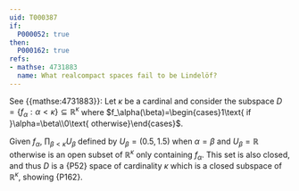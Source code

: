 ```yaml
---
uid: T000387
if:
  P000052: true
then:
  P000162: true
refs:
- mathse: 4731883
  name: What realcompact spaces fail to be Lindelöf?
---
```


See {{mathse:4731883}}:
Let $\kappa$ be a cardinal and consider the subspace
$D=\{f_\alpha:\alpha<\kappa\}\subseteq\mathbb R^\kappa$ where
$f_\alpha(\beta)=\begin{cases}1\text{ if }\alpha=\beta\\0\text{ otherwise}\end{cases}$.

Given $f_\alpha$, $\prod_{\beta<\kappa}U_\beta$ defined by $U_\beta=(0.5,1.5)$ when
$\alpha=\beta$ and $U_\beta=\mathbb R$ otherwise is an open subset of $\mathbb R^{\kappa}$
only containing $f_\alpha$. This set is also closed, and thus $D$ is a {P52} space of
cardinality $\kappa$ which is a closed subspace of $\mathbb R^{\kappa}$, showing {P162}.
